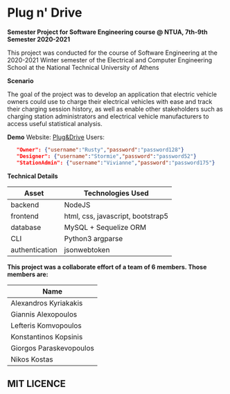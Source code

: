  # Plug n' Drive

**Semester Project for Software Engineering course @ NTUA, 7th-9th Semester 2020-2021**

This project was conducted for the course of Software Engineering at the 2020-2021 Winter semester of the Electrical and Computer Engineering School at the National Technical University of Athens


**Scenario**

The goal of the project was to develop an application that electric vehicle owners could use to charge their electrical vehicles with ease and track their charging session history, as well as enable other stakeholders such as charging station administrators and electrical vehicle manufacturers to access useful statistical analysis.

**Demo** 
Website: [Plug&Drive](http://pluganddrive.ddns.net)
Users: 
   ```json
      "Owner": {"username":"Rusty","password":"password128"}
      "Designer": {"username":"Stormie","password":"password52"}
      "StationAdmin": {"username":"Vivianne","password":"password175"}
   ```

**Technical Details**

| Asset | Technologies Used |
| ----- | ----------- |
| backend | NodeJS |
| frontend | html, css, javascript, bootstrap5 |
| database | MySQL + Sequelize ORM |
| CLI | Python3 argparse
| authentication | jsonwebtoken |


**This project was a collaborate effort of a team of 6 members. Those members are:**

| Name
| ----- 
| Alexandros Kyriakakis
| Giannis Alexopoulos
| Lefteris Komvopoulos 
| Konstantinos Kopsinis
| Giorgos Paraskevopoulos
| Nikos Kostas

## MIT LICENCE